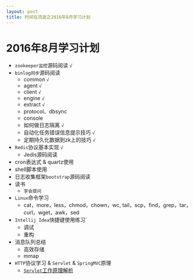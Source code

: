 ```yaml
---
layout: post
title: 时间在流逝之2016年8月学习计划
---
```


# 2016年8月学习计划

* `zookeeper监控`源码阅读 `√`
* `binlog同步`源码阅读
	- common `√`
	- agent `√`
	- client `√`
	- engine `√`
	- extract `√`
	- protocol、dbsync
	- console
	- 如何做日志隔离 `√`
	- 自动化任务错误信息提示技巧 `√`
	- 定期持久化数据到zk上的技巧 `√`
* `Redis`协议基本实现 `√`
	- Jedis源码阅读
* cron表达式 & quartz使用
* shell脚本使用
* 日志收集框架`bootstrap`源码阅读
* 读书
	- `学会提问`
* `Linux`命令学习
	- cat，more，less，chmod，chown，wc, tail，scp，find，grep，tar，curl，wget，awk，sed
* `Intellij Idea`快捷键使用练习`
	- 调试
	- 重构
* 消息队列总结
	- 高效存储
	- mmap
* `HTTP`协议学习 & `Servlet` & `SpringMVC`原理
	- [`Servlet`工作原理解析](http://www.ibm.com/developerworks/cn/java/j-lo-servlet/index.html)
